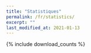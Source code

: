 ```yaml
---
title: "Statistiques"
permalink: /fr/statistics/
excerpt: ""
last_modified_at: 2021-01-13
---
```

{% include download_counts %}
